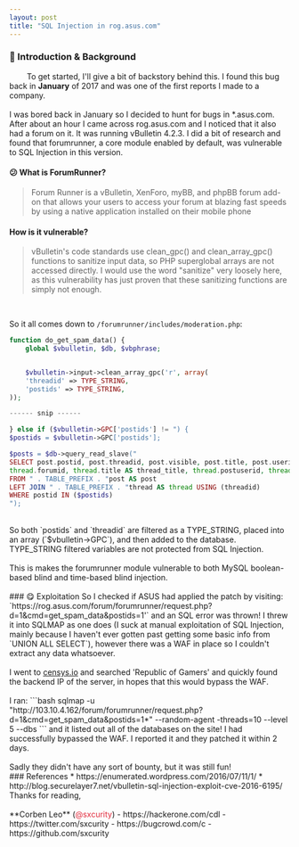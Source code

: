 ```yaml
---
layout: post
title: "SQL Injection in rog.asus.com"
---
```

### 🔎 Introduction & Background
&nbsp;&nbsp;&nbsp;&nbsp;&nbsp;&nbsp;&nbsp;&nbsp;To get started, I'll give a bit of backstory behind this. I found this bug back in **January** of 2017 and was one of the first reports I made to a company.<br><br>
I was bored back in January so I decided to hunt for bugs in *.asus.com. After about an hour I came across rog.asus.com and I noticed that it also had a forum on it. It was running vBulletin 4.2.3. I did a bit of research and found that forumrunner, a core module enabled by default, was vulnerable to SQL Injection in this version.
#### 😕 What is ForumRunner?
> Forum Runner is a vBulletin, XenForo, myBB, and phpBB forum add-on that allows your users to access your forum at blazing fast speeds by using a native application installed on their mobile phone

#### How is it vulnerable?
> vBulletin's code standards use clean_gpc() and clean_array_gpc() functions to sanitize input data, so PHP superglobal arrays are not accessed directly. I would use the word "sanitize" very loosely here, as this vulnerability has just proven that these sanitizing functions are simply not enough.
<br>

So it all comes down to `/forumrunner/includes/moderation.php`:
```php
function do_get_spam_data() {
    global $vbulletin, $db, $vbphrase;


    $vbulletin->input->clean_array_gpc('r', array(
    'threadid' => TYPE_STRING,
    'postids' => TYPE_STRING,
));

------ snip ------

} else if ($vbulletin->GPC['postids'] != ") {
$postids = $vbulletin->GPC['postids'];

$posts = $db->query_read_slave("
SELECT post.postid, post.threadid, post.visible, post.title, post.userid,
thread.forumid, thread.title AS thread_title, thread.postuserid, thread.visible AS thread_visible, thread.firstpostid
FROM " . TABLE_PREFIX . "post AS post
LEFT JOIN " . TABLE_PREFIX . "thread AS thread USING (threadid)
WHERE postid IN ($postids)
");
```
<br>
So both `postids` and `threadid` are filtered as a TYPE_STRING, placed into an array (`$vbulletin->GPC`), and then added to the database. TYPE_STRING filtered variables are not protected from SQL Injection.
<br><br>
This is makes the forumrunner module vulnerable to both MySQL boolean-based blind and time-based blind injection.
<br><br>
### 😋 Exploitation
So I checked if ASUS had applied the patch by visiting:<br>
`https://rog.asus.com/forum/forumrunner/request.php?d=1&cmd=get_spam_data&postids=1'` and an SQL error was thrown! I threw it into SQLMAP as one does (I suck at manual exploitation of SQL Injection, mainly because I haven't ever gotten past getting some basic info from `UNION ALL SELECT`), however there was a WAF in place so I couldn't extract any data whatsoever.<br><br>
I went to <a href="https://censys.io">censys.io</a> and searched 'Republic of Gamers' and quickly found the backend IP of the server, in hopes that this would bypass the WAF.
<br><br>
I ran:
```bash
sqlmap -u "http://103.10.4.162/forum/forumrunner/request.php?d=1&cmd=get_spam_data&postids=1*" --random-agent -threads=10 --level 5 --dbs
```
and it listed out all of the databases on the site! I had successfully bypassed the WAF. I reported it and they patched it within 2 days. <br><br>Sadly they didn't have any sort of bounty, but it was still fun!
<br>
### References
* https://enumerated.wordpress.com/2016/07/11/1/
* http://blog.securelayer7.net/vbulletin-sql-injection-exploit-cve-2016-6195/

<br>
Thanks for reading,<br><br>
**Corben Leo** (<font color="#E22A3C">@sxcurity</font>)
- https://hackerone.com/cdl
- https://twitter.com/sxcurity
- https://bugcrowd.com/c
- https://github.com/sxcurity
<br>

